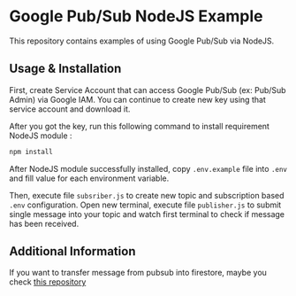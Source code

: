 # Google Pub/Sub NodeJS Example

This repository contains examples of using Google Pub/Sub via NodeJS.

## Usage & Installation

First, create Service Account that can access Google Pub/Sub (ex: Pub/Sub Admin) via Google IAM. You can continue to create new key using that service account and download it.

After you got the key, run this following command to install requirement NodeJS module :
```bash
npm install
```

After NodeJS module successfully installed, copy `.env.example` file into `.env` and fill value for each environment variable.

Then, execute file `subsriber.js` to create new topic and subscription based `.env` configuration. Open new terminal, execute file `publisher.js` to submit single message into your topic and watch first terminal to check if message has been received.

## Additional Information

If you want to transfer message from pubsub into firestore, maybe you check [this repository](https://github.com/cunkz/google-cloud-function-pubsub-to-firestore)
